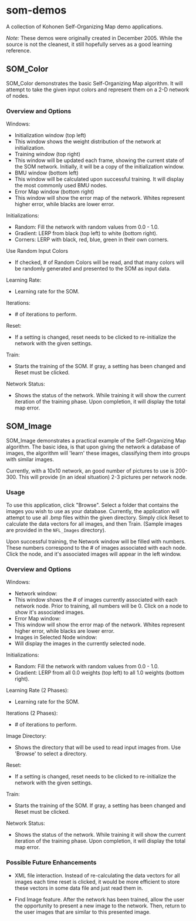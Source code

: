 som-demos
=========

A collection of Kohonen Self-Organizing Map demo applications.

_Note:_ These demos were originally created in December 2005. While the source
is not the cleanest, it still hopefully serves as a good learning reference.

## SOM_Color

SOM_Color demonstrates the basic Self-Organizing Map algorithm. It will
attempt to take the given input colors and represent them on a 2-D network of nodes.

### Overview and Options

Windows:
 * Initialization window (top left)
  * This window shows the weight distribution of the network at initialization.
 * Training window (top right)
  * This window will be updated each frame, showing the current state of the SOM network. Initially, it will be a copy of the initialization window.
 * BMU window (bottom left)
  * This window will be calculated upon successful training. It will display the most commonly used BMU nodes.
 * Error Map window (bottom right)
  * This window will show the error map of the network. Whites represent higher error, while blacks are lower error.

Initializations:
 * Random: Fill the network with random values from 0.0 - 1.0.
 * Gradient: LERP from black (top left) to white (bottom right).
 * Corners: LERP with black, red, blue, green in their own corners.

Use Random Input Colors
 * If checked, # of Random Colors will be read, and that many colors will be randomly generated and presented to the SOM as input data.

Learning Rate:
 * Learning rate for the SOM.

Iterations:
 * \# of iterations to perform.

Reset:
 * If a setting is changed, reset needs to be clicked to re-initialize the network with the given settings.

Train:
 * Starts the training of the SOM. If gray, a setting has been changed and Reset must be clicked.

Network Status:
 * Shows the status of the network. While training it will show the current iteration of the training phase. Upon completion, it will display the total map error.

## SOM_Image

SOM_Image demonstrates a practical example of the Self-Organizing Map
algorithm. The basic idea, is that upon giving the network a database
of images, the algorithm will 'learn' these images, classifying them
into groups with similar images.

Currently, with a 10x10 network, an good number of pictures to use
is 200-300. This will provide (in an ideal situation) 2-3 pictures per
network node.

### Usage

To use this application, click "Browse". Select a folder that contains
the images you wish to use as your database. Currently, the application
will attempt to use all .bmp files within the given directory. Simply
click Reset to calculate the data vectors for all images, and then Train.
(Sample images are provided in the ```NFL_Images``` directory).

Upon successful training, the Network window will be filled with numbers.
These numbers correspond to the # of images associated with each node. Click
the node, and it's associated images will appear in the left window.

### Overview and Options

Windows:
 * Network window:
  * This window shows the # of images currently associated with each network node. Prior to training, all numbers will be 0. Click on a node to show it's associated images.
 * Error Map window:
  * This window will show the error map of the network. Whites represent higher error, while blacks are lower error.
 * Images in Selected Node window:
  * Will display the images in the currently selected node.

Initializations:
 * Random: Fill the network with random values from 0.0 - 1.0.
 * Gradient: LERP from all 0.0 weights (top left) to all 1.0 weights (bottom right).

Learning Rate (2 Phases):
 * Learning rate for the SOM.

Iterations (2 Phases):
 * \# of iterations to perform.

Image Directory:
 * Shows the directory that will be used to read input images from. Use 'Browse' to select a directory.

Reset:
 * If a setting is changed, reset needs to be clicked to re-initialize the network with the given settings.

Train:
 * Starts the training of the SOM. If gray, a setting has been changed and Reset must be clicked.

Network Status:
 * Shows the status of the network. While training it will show the current iteration of the training phase. Upon completion, it will display the total map error.

### Possible Future Enhancements

 * XML file interaction. Instead of re-calculating the data vectors
 for all images each time reset is clicked, it would be more efficient
 to store these vectors in some data file and just read them in.

 * Find Image feature. After the network has been trained, allow the user
 the opportunity to present a new image to the network. Then, return
 to the user images that are similar to this presented image.
